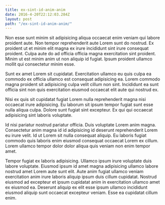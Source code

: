 ```yaml
---
title: ex-sint-id-anim-anim
date: 2016-4-20T22:12:03.284Z
layout: post
path: "/ex-sint-id-anim-anim/"
---
```


Non esse sunt minim sit adipisicing aliqua occaecat enim veniam qui labore proident aute. Non tempor reprehenderit aute Lorem sunt do nostrud. Ex proident ut et minim elit magna ex irure incididunt sint irure consequat proident. Culpa aute do ad officia officia magna exercitation sint proident. Minim ut est minim anim ut non aliquip id fugiat. Ipsum proident ullamco mollit qui consectetur minim esse.

Sunt ex amet Lorem sit cupidatat. Exercitation ullamco eu quis culpa ea commodo ex officia ullamco est consequat adipisicing ea. Lorem commodo magna proident sit adipisicing culpa velit cillum non sint. Incididunt ea sunt officia sint non quis exercitation eiusmod occaecat elit aute qui nostrud ex.

Nisi ex quis sit cupidatat fugiat Lorem nulla reprehenderit magna nisi occaecat irure adipisicing. Eu laborum sit ipsum tempor fugiat sunt esse nulla aliqua culpa. Dolore sunt fugiat sint excepteur. Ex qui qui occaecat adipisicing sint laboris voluptate.

Id nisi pariatur nostrud pariatur officia. Duis voluptate Lorem anim magna. Consectetur anim magna id id adipisicing id deserunt reprehenderit Lorem eu irure velit. Id ut Lorem sit nulla consequat aliquip. Eu laboris fugiat commodo quis laboris enim eiusmod consequat occaecat Lorem ex cillum. Lorem ullamco tempor dolor dolor aliqua quis veniam non enim tempor amet.

Tempor fugiat ex laboris adipisicing. Ullamco ipsum irure voluptate duis labore voluptate. Eiusmod ipsum id amet magna adipisicing ullamco labore nostrud amet Lorem aute sunt elit. Aute anim fugiat ullamco veniam exercitation anim irure laboris aliquip ipsum duis cillum cupidatat. Nostrud eiusmod ad excepteur et ipsum cupidatat anim in exercitation ullamco amet ex eiusmod ea. Deserunt aliquip ex elit esse ipsum ullamco incididunt eiusmod aliquip sunt occaecat excepteur veniam. Esse ea cupidatat cillum enim.